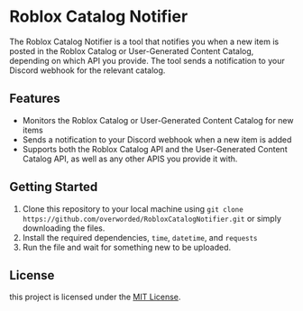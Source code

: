 # Roblox Catalog Notifier

The Roblox Catalog Notifier is a tool that notifies you when a new item is posted in the Roblox Catalog or User-Generated Content Catalog, depending on which API you provide. The tool sends a notification to your Discord webhook for the relevant catalog.

## Features

- Monitors the Roblox Catalog or User-Generated Content Catalog for new items
- Sends a notification to your Discord webhook when a new item is added
- Supports both the Roblox Catalog API and the User-Generated Content Catalog API, as well as any other APIS you provide it with.

## Getting Started

1. Clone this repository to your local machine using `git clone https://github.com/overworded/RobloxCatalogNotifier.git` or simply downloading the files.
2. Install the required dependencies, `time`, `datetime`, and `requests`
4. Run the file and wait for something new to be uploaded.

## License

this project is licensed under the [MIT License](https://opensource.org/licenses/MIT).
